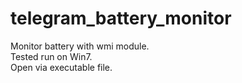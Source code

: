 # telegram_battery_monitor

Monitor battery with wmi module.  
Tested run on Win7.  
Open via executable file.  
